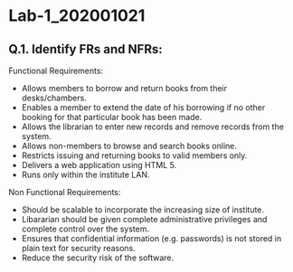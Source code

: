 # Lab-1_202001021
## Q.1. Identify FRs and NFRs:

Functional Requirements:
* Allows members to borrow and return books from their desks/chambers.
* Enables a member to extend the date of his borrowing if no other booking for that particular book has been made.
* Allows the librarian to enter new records and remove records from the system.
* Allows non-members to browse and search books online.
* Restricts issuing and returning books to valid members only.
* Delivers a web application using HTML 5.
* Runs only within the institute LAN.

Non Functional Requirements:
* Should be scalable to incorporate the increasing size of institute.
* Libararian should be given complete administrative privileges and complete control over the system.
* Ensures that confidential information (e.g. passwords) is not stored in plain text for security reasons.
* Reduce the security risk of the software.
